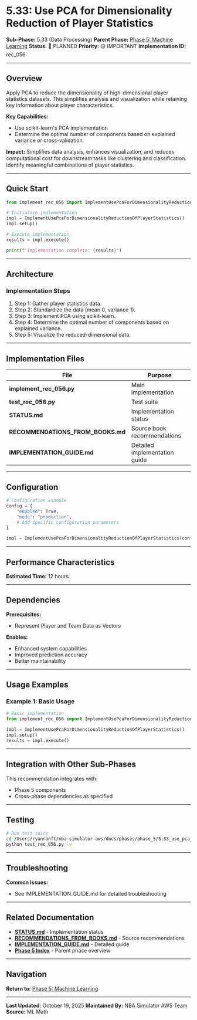# 5.33: Use PCA for Dimensionality Reduction of Player Statistics

**Sub-Phase:** 5.33 (Data Processing)
**Parent Phase:** [Phase 5: Machine Learning](../PHASE_5_INDEX.md)
**Status:** 🔵 PLANNED
**Priority:** 🟡 IMPORTANT
**Implementation ID:** rec_056

---

## Overview

Apply PCA to reduce the dimensionality of high-dimensional player statistics datasets. This simplifies analysis and visualization while retaining key information about player characteristics.

**Key Capabilities:**
- Use scikit-learn's PCA implementation
- Determine the optimal number of components based on explained variance or cross-validation.

**Impact:**
Simplifies data analysis, enhances visualization, and reduces computational cost for downstream tasks like clustering and classiﬁcation. Identify meaningful combinations of player statistics.

---

## Quick Start

```python
from implement_rec_056 import ImplementUsePcaForDimensionalityReductionOfPlayerStatistics

# Initialize implementation
impl = ImplementUsePcaForDimensionalityReductionOfPlayerStatistics()
impl.setup()

# Execute implementation
results = impl.execute()

print(f"Implementation complete: {results}")
```

---

## Architecture

### Implementation Steps

1. Step 1: Gather player statistics data.
2. Step 2: Standardize the data (mean 0, variance 1).
3. Step 3: Implement PCA using scikit-learn.
4. Step 4: Determine the optimal number of components based on explained variance.
5. Step 5: Visualize the reduced-dimensional data.

---

## Implementation Files

| File | Purpose |
|------|---------|
| **implement_rec_056.py** | Main implementation |
| **test_rec_056.py** | Test suite |
| **STATUS.md** | Implementation status |
| **RECOMMENDATIONS_FROM_BOOKS.md** | Source book recommendations |
| **IMPLEMENTATION_GUIDE.md** | Detailed implementation guide |

---

## Configuration

```python
# Configuration example
config = {
    "enabled": True,
    "mode": "production",
    # Add specific configuration parameters
}

impl = ImplementUsePcaForDimensionalityReductionOfPlayerStatistics(config=config)
```

---

## Performance Characteristics

**Estimated Time:** 12 hours

---

## Dependencies

**Prerequisites:**
- Represent Player and Team Data as Vectors

**Enables:**
- Enhanced system capabilities
- Improved prediction accuracy
- Better maintainability

---

## Usage Examples

### Example 1: Basic Usage

```python
# Basic implementation
from implement_rec_056 import ImplementUsePcaForDimensionalityReductionOfPlayerStatistics

impl = ImplementUsePcaForDimensionalityReductionOfPlayerStatistics()
impl.setup()
results = impl.execute()
```

---

## Integration with Other Sub-Phases

This recommendation integrates with:
- Phase 5 components
- Cross-phase dependencies as specified

---

## Testing

```bash
# Run test suite
cd /Users/ryanranft/nba-simulator-aws/docs/phases/phase_5/5.33_use_pca_for_dimensionality_reduction_of_player_statistics
python test_rec_056.py -v
```

---

## Troubleshooting

**Common Issues:**
- See IMPLEMENTATION_GUIDE.md for detailed troubleshooting

---

## Related Documentation

- **[STATUS.md](STATUS.md)** - Implementation status
- **[RECOMMENDATIONS_FROM_BOOKS.md](RECOMMENDATIONS_FROM_BOOKS.md)** - Source recommendations
- **[IMPLEMENTATION_GUIDE.md](IMPLEMENTATION_GUIDE.md)** - Detailed guide
- **[Phase 5 Index](../PHASE_5_INDEX.md)** - Parent phase overview

---

## Navigation

**Return to:** [Phase 5: Machine Learning](../PHASE_5_INDEX.md)

---

**Last Updated:** October 19, 2025
**Maintained By:** NBA Simulator AWS Team
**Source:** ML Math

